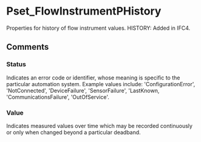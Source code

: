 # Pset_FlowInstrumentPHistory

Properties for history of flow instrument values.<!-- end of definition --> HISTORY: Added in IFC4.


## Comments

### Status

Indicates an error code or identifier, whose meaning is specific to the particular automation system. Example values include: 'ConfigurationError', 'NotConnected', 'DeviceFailure', 'SensorFailure', 'LastKnown, 'CommunicationsFailure', 'OutOfService'.

### Value

Indicates measured values over time which may be recorded continuously or only when changed beyond a particular deadband.

